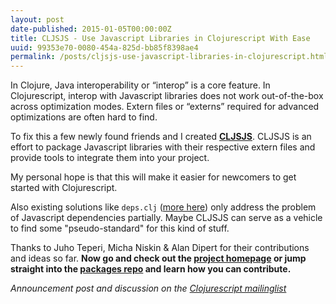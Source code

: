 ```yaml
---
layout: post
date-published: 2015-01-05T00:00:00Z
title: CLJSJS - Use Javascript Libraries in Clojurescript With Ease
uuid: 99353e70-0080-454a-825d-bb85f8398ae4
permalink: /posts/cljsjs-use-javascript-libraries-in-clojurescript.html
---
```

In Clojure, Java interoperability or “interop” is a core feature. In
Clojurescript, interop with Javascript libraries does not work
out-of-the-box across optimization modes. Extern files or “externs”
required for advanced optimizations are often hard to find.

To fix this a few newly found friends and I created **[CLJSJS][cljsjs]**.
CLJSJS is an effort to package Javascript libraries with their respective
extern files and provide tools to integrate them into your project.

My personal hope is that this will make it easier for newcomers to get
started with Clojurescript.

Also existing solutions like `deps.clj` ([more here][deps-clj]) only
address the problem of Javascript dependencies partially. Maybe CLJSJS
can serve as a vehicle to find some "pseudo-standard" for this kind of
stuff.

Thanks to Juho Teperi, Micha Niskin & Alan Dipert for their
contributions and ideas so far. **Now go and check out the
[project homepage][cljsjs] or jump straight into the
[packages repo][cljsjs-packages] and learn how you can contribute.**

*Announcement post and discussion on the [Clojurescript mailinglist][cljsml-post]*

[cljsjs]: http://cljsjs.github.io
[cljsjs-packages]: https://github.com/cljsjs/packages
[deps-clj]: https://groups.google.com/forum/#!msg/clojurescript/LtFMDxc5D00/hMR6BcfMMAMJ
[cljsml-post]: https://groups.google.com/forum/#!topic/clojurescript/qhFNVEeNCbc
